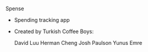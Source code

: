 Spense
- Spending tracking app
- Created by Turkish Coffee Boys:

  David Luu
  Herman Cheng
  Josh Paulson
  Yunus Emre
